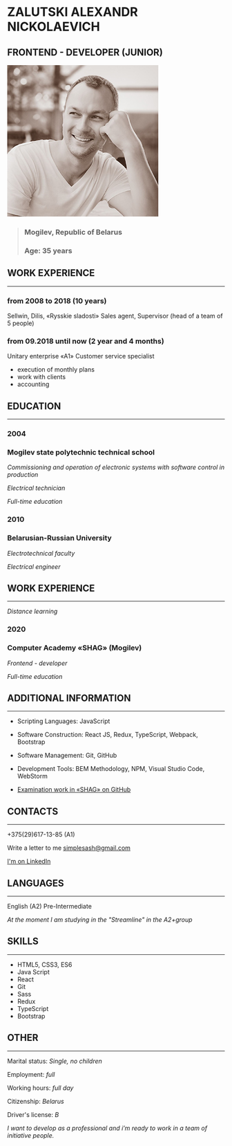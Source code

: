 # ZALUTSKI ALEXANDR NICKOLAEVICH
## FRONTEND - DEVELOPER (JUNIOR)
![My_photo](photo.jpg) 

>### Mogilev, Republic of Belarus 
>### Age: 35 years
## WORK EXPERIENCE
---
### **from 2008 to 2018 (10 years)**
Sellwin, Dilis, «Rysskie sladosti»
Sales agent, Supervisor (head of a team of 5 people)
### **from 09.2018 until now (2 year and 4 months)**
Unitary enterprise «A1»
Customer service specialist
- execution of monthly plans
- work with clients
- accounting
## EDUCATION
---
### **2004**
### Mogilev state polytechnic technical school

*Commissioning and operation of electronic systems with software control in production*

*Electrical technician*

*Full-time education*
### **2010**
### Belarusian-Russian University

*Electrotechnical faculty*

*Electrical engineer*
## WORK EXPERIENCE
---

*Distance learning*
### **2020**
### Computer Academy «SHAG» (Mogilev)

*Frontend - developer*

*Full-time education*

## ADDITIONAL INFORMATION
---
- Scripting Languages: JavaScript
- Software Construction: React JS, Redux, TypeScript, Webpack, Bootstrap
- Software Management: Git, GitHub
- Development Tools: BEM Methodology, NPM, Visual Studio Code, WebStorm

- [Examination work in «SHAG» on GitHub](https://github.com/Aleks-Zal/reactTestExam.git)
## CONTACTS
---
+375(29)617-13-85 (A1)

Write a letter to me <simplesash@gmail.com>

[I'm on LinkedIn](https://www.linkedin.com/in/alexandr-zalutski/)
## LANGUAGES
---
English (A2) Pre-Intermediate

*At the moment I am studying in the "Streamline" in the A2+group*
## SKILLS
---
- HTML5, CSS3, ES6
- Java Script
- React
- Git
- Sass
- Redux
- TypeScript
- Bootstrap
## OTHER
---
Marital status: *Single, no children*

Employment: *full*

Working hours: *full day*

Citizenship: *Belarus*

Driver's license: *B*

*I want to develop as a professional and i’m ready to work in a team of initiative people.*
